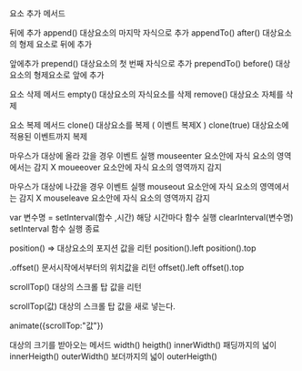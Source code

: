 요소 추가 메서드

뒤에 추가
append() 대상요소의 마지막 자식으로 추가
appendTo()
after() 대상요소의 형제 요소로 뒤에 추가

앞에추가
prepend() 대상요소의 첫 번째 자식으로 추가
prependTo()
before() 대상요소의 형제요소로 앞에 추가

요소 삭제 메서드
empty() 대상요소의 자식요소를 삭제
remove() 대상요소 자체를 삭제

요소 복제 메서드
clone() 대상요소를 복제 ( 이벤트 복제X )
clone(true) 대상요소에 적용된 이벤트까지 복제

마우스가 대상에 올라 갔을 경우 이벤트 실행
mouseenter 요소안에 자식 요소의 영역에서는 감지 X
moueeover 요소안에 자식 요소의 영역까지 감지

마우스가 대상에 나갔을 경우 이벤트 실행
mouseout 요소안에 자식 요소의 영역에서는 감지 X
mouseleave 요소안에 자식 요소의 영역까지 감지

var 변수명 = setInterval(함수 ,시간)
해당 시간마다 함수 실행
clearInterval(변수명)
setInterval 함수 실행 종료

position() => 대상요소의 포지션 값을 리턴
position().left
position().top

.offset() 문서시작에서부터의 위치값을 리턴
offset().left
offset().top

scrollTop()
대상의 스크롤 탑 값을 리턴

scrollTop(값)
대상의 스크롤 탑 값을 새로 넣는다.

animate({scrollTop:"값"})

대상의 크기를 받아오는 메서드
width()
heigth()
innerWidth() 패딩까지의 넓이
innerHeigth()
outerWidth() 보더까지의 넓이
outerHeigth()
